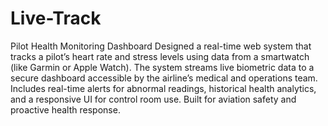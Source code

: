 # Live-Track
Pilot Health Monitoring Dashboard
Designed a real-time web system that tracks a pilot’s heart rate and stress levels using data from a smartwatch (like Garmin or Apple Watch). The system streams live biometric data to a secure dashboard accessible by the airline’s medical and operations team. Includes real-time alerts for abnormal readings, historical health analytics, and a responsive UI for control room use. Built for aviation safety and proactive health response.


